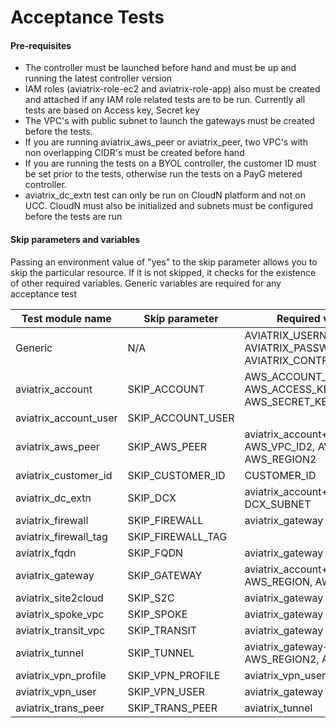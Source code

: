 # Acceptance Tests

#### Pre-requisites

- The controller must be launched before hand and must be up and running the latest controller version
- IAM roles (aviatrix-role-ec2 and aviatrix-role-app) also must be created and attached if any IAM role related tests are to be run. Currently all tests are based on Access key, Secret key
- The VPC's with public subnet to launch the gateways must be created before the tests.
- If you are running aviatrix_aws_peer or aviatrix_peer, two VPC's with non overlapping CIDR's must be created before hand
- If you are running the tests on a BYOL controller, the customer ID must be set prior to the tests, otherwise run the tests on a PayG metered controller.
- aviatrix_dc_extn test can only be run on CloudN platform and not on UCC. CloudN must also be initialized and subnets must be configured before the tests are run

#### Skip parameters and variables

Passing an environment value of "yes" to the skip parameter allows you to skip the particular resource. If it is not skipped, it checks for the existence of other required variables. Generic variables are required for any acceptance test

| Test module name      | Skip parameter    | Required variables                                           |
| --------------------- | ----------------- | ------------------------------------------------------------ |
| Generic               | N/A               | AVIATRIX_USERNAME, AVIATRIX_PASSWORD, AVIATRIX_CONTROLLER_IP |
| aviatrix_account      | SKIP_ACCOUNT      | AWS_ACCOUNT_NUMBER, AWS_ACCESS_KEY, AWS_SECRET_KEY           |
| aviatrix_account_user | SKIP_ACCOUNT_USER |                                                              |
| aviatrix_aws_peer     | SKIP_AWS_PEER     | aviatrix_account+AWS_VPC_ID, AWS_VPC_ID2, AWS_REGION, AWS_REGION2 |
| aviatrix_customer_id  | SKIP_CUSTOMER_ID  | CUSTOMER_ID
| aviatrix_dc_extn      | SKIP_DCX          | aviatrix_account+AWS_REGION, DCX_SUBNET                      |
| aviatrix_firewall     | SKIP_FIREWALL     | aviatrix_gateway                                             |
| aviatrix_firewall_tag | SKIP_FIREWALL_TAG |                                                              |
| aviatrix_fqdn         | SKIP_FQDN         | aviatrix_gateway                                             |
| aviatrix_gateway      | SKIP_GATEWAY      | aviatrix_account+AWS_VPC_ID, AWS_REGION, AWS_VPC_NET         |
| aviatrix_site2cloud   | SKIP_S2C          | aviatrix_gateway                                             |
| aviatrix_spoke_vpc    | SKIP_SPOKE        | aviatrix_gateway                                             |
| aviatrix_transit_vpc  | SKIP_TRANSIT      | aviatrix_gateway                                             |
| aviatrix_tunnel       | SKIP_TUNNEL       | aviatrix_gateway+AWS_VPC_ID2, AWS_REGION2, AWS_VPC_NET2      |
| aviatrix_vpn_profile  | SKIP_VPN_PROFILE  | aviatrix_vpn_user                                            |
| aviatrix_vpn_user     | SKIP_VPN_USER     | aviatrix_gateway                                             |
| aviatrix_trans_peer   | SKIP_TRANS_PEER   | aviatrix_tunnel                                              |     

